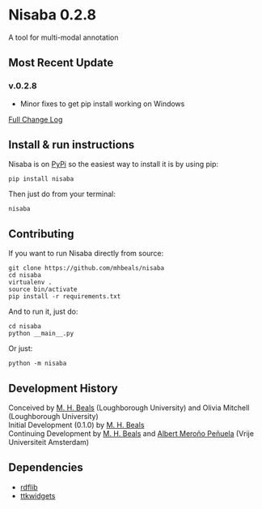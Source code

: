 # Nisaba 0.2.8
A tool for multi-modal annotation

## Most Recent Update

### v.0.2.8

+ Minor fixes to get pip install working on Windows

[Full Change Log](changelog.md)

## Install & run instructions

Nisaba is on [PyPi](https://pypi.org/project/nisaba/) so the easiest way to install it is by using pip:

```
pip install nisaba
```

Then just do from your terminal:

```
nisaba
```

## Contributing

If you want to run Nisaba directly from source:

```
git clone https://github.com/mhbeals/nisaba
cd nisaba
virtualenv .
source bin/activate
pip install -r requirements.txt
```

And to run it, just do:

```
cd nisaba
python __main__.py
```

Or just:

```
python -m nisaba
```

## Development History
Conceived by [M. H. Beals](https://github.com/mhbeals) (Loughborough University) and Olivia Mitchell (Loughborough University)  
Initial Development (0.1.0) by [M. H. Beals](https://github.com/mhbeals)  
Continuing Development by [M. H. Beals](https://github.com/mhbeals) and [Albert Meroño Peñuela](https://github.com/albertmeronyo) (Vrije Universiteit Amsterdam)  

## Dependencies
- [rdflib](https://github.com/RDFLib/rdflib)
- [ttkwidgets](https://github.com/RedFantom/ttkwidgets)
